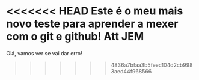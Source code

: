 <<<<<<< HEAD
Este é o meu mais novo teste para aprender a mexer com o git e github!
Att
JEM
=======
Olá, vamos ver se vai dar erro!
>>>>>>> 4836a7bfaa3b5feec104d2cb9983aed44f968566

